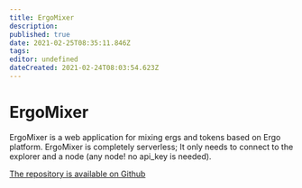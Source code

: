 ```yaml
---
title: ErgoMixer
description: 
published: true
date: 2021-02-25T08:35:11.846Z
tags: 
editor: undefined
dateCreated: 2021-02-24T08:03:54.623Z
---
```


# ErgoMixer
ErgoMixer is a web application for mixing ergs and tokens based on Ergo platform. ErgoMixer is completely serverless; It only needs to connect to the explorer and a node (any node! no api_key is needed).

[The repository is available on Github](https://github.com/ergoMixer/ergoMixBack)
